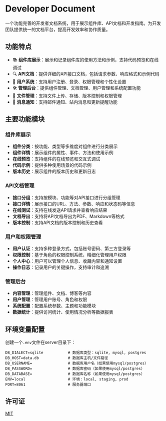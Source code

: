 # Developer Document

一个功能完善的开发者文档系统，用于展示组件库、API文档和开发指南。为开发团队提供统一的文档平台，提高开发效率和协作质量。

## 功能特点

- 📚 **组件库展示**：展示和记录组件库的使用方法和示例，支持代码预览和在线调试
- 🔍 **API文档**：提供详细的API接口文档，包括请求参数、响应格式和示例代码
- 👤 **用户系统**：支持用户注册、登录、权限管理和个性化设置
- 🛠️ **管理后台**：提供组件管理、文档管理、用户管理和系统配置功能
- 📁 **文件管理**：支持文件上传、存储、版本控制和权限管理
- 📧 **消息通知**：支持邮件通知、站内消息和更新提醒功能

## 主要功能模块

### 组件库展示

- **组件分类**：按功能、类型等多维度对组件进行分类展示
- **组件详情**：展示组件的属性、事件、方法和使用示例
- **在线预览**：支持组件的在线预览和交互式调试
- **代码示例**：提供多种使用场景的代码示例
- **版本历史**：展示组件的版本历史和更新日志

### API文档管理

- **接口分组**：支持按模块、功能等对API接口进行分组管理
- **接口详情**：展示接口的URL、方法、参数、响应和状态码等信息
- **在线测试**：支持在线发送API请求并查看响应结果
- **文档导出**：支持将API文档导出为PDF、Markdown等格式
- **版本控制**：支持API文档的版本控制和历史查看

### 用户和权限管理

- **用户认证**：支持多种登录方式，包括账号密码、第三方登录等
- **权限控制**：基于角色的权限控制系统，精细化管理用户权限
- **个人中心**：用户可以管理个人信息、收藏内容和通知设置
- **操作日志**：记录用户的关键操作，支持审计和追溯

### 管理后台

- **内容管理**：管理组件、文档、博客等内容
- **用户管理**：管理用户账号、角色和权限
- **系统配置**：配置系统参数、主题和功能模块
- **数据统计**：提供访问统计、使用情况分析等数据报表

## 环境变量配置

创建一个`.env`文件在server目录下：

```
DB_DIALECT=sqlite           # 数据库类型：sqlite, mysql, postgres
DB_HOST=data.db             # 数据库主机/文件路径
DB_USERNAME=                # 数据库用户名（如果使用mysql/postgres）
DB_PASSWORD=                # 数据库密码（如果使用mysql/postgres）
DB_DATABASE=                # 数据库名称（如果使用mysql/postgres）
ENV=local                   # 环境：local, staging, prod
PORT=8061                   # 服务器端口
```

## 许可证

[MIT](LICENSE)

